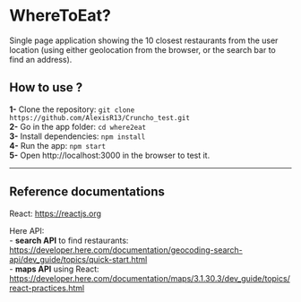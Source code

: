 # WhereToEat?
Single page application showing the 10 closest restaurants from the user location (using either geolocation from the browser, or the search bar to find an address).


## How to use ?
**1-** Clone the repository: `git clone https://github.com/AlexisR13/Cruncho_test.git`  
**2-** Go in the app folder: `cd where2eat`  
**3-** Install dependencies: `npm install`  
**4-** Run the app: `npm start`  
**5-** Open http://localhost:3000 in the browser to test it.  



---
## Reference documentations
React: https://reactjs.org

Here API:  
    - **search API** to find restaurants: https://developer.here.com/documentation/geocoding-search-api/dev_guide/topics/quick-start.html  
    - **maps API** using React: https://developer.here.com/documentation/maps/3.1.30.3/dev_guide/topics/react-practices.html  